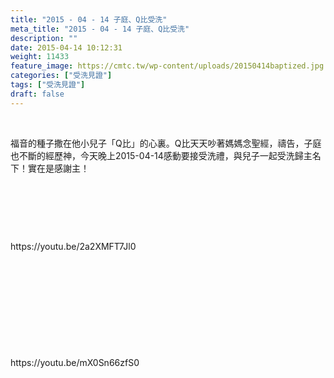 ```yaml
---
title: "2015 - 04 - 14 子庭、Q比受洗"
meta_title: "2015 - 04 - 14 子庭、Q比受洗"
description: ""
date: 2015-04-14 10:12:31
weight: 11433
feature_image: https://cmtc.tw/wp-content/uploads/20150414baptized.jpg
categories: ["受洗見證"]
tags: ["受洗見證"]
draft: false
---
```


<!-- wp:paragraph --><br />
<p>福音的種子撒在他小兒子「Q比」的心裏。Q比天天吵著媽媽念聖經，禱告，子庭也不斷的經歷神，今天晚上2015-04-14感動要接受洗禮，與兒子一起受洗歸主名下！實在是感謝主！</p><br />
<p>&nbsp;</p><br />
<p>https://youtu.be/2a2XMFT7Jl0</p><br />
<p>&nbsp;</p><br />
<p>&nbsp;</p><br />
<p>https://youtu.be/mX0Sn66zfS0</p><br />
<!-- /wp:embed -->
        